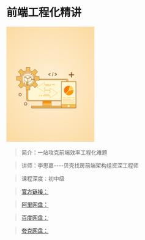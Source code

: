 # 前端工程化精讲

![img](../../assets/Cgp9HWGMxW-AYT_TAAE16bQXukg451.png)

> 简介：一站攻克前端效率工程化难题

> 讲师：李思嘉----贝壳找房前端架构组资深工程师

> 课程深度：初中级

> [官方链接：]()

> [阿里网盘：]()

> [百度网盘：]()

> [夸克网盘：]()
